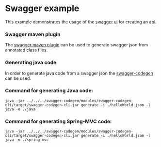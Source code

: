 # Swagger example
This example demonstrates the usage of the [swagger ui](http://editor.swagger.io/#/) for creating an api.

### Swagger maven plugin
The [swagger maven plugin](https://github.com/kongchen/swagger-maven-plugin) can be used to generate swagger json from annotated class files.

### Generating java code
In order to generate java code from a swagger json the [swagger-codegen](https://github.com/swagger-api/swagger-codegen.git) can be used.

### Command for generating Java code:
	java -jar ../../../swagger-codegen/modules/swagger-codegen-cli/target/swagger-codegen-cli.jar generate -i ./helloWorld.json -l java -o ./java

### Command for generating Spring-MVC code:
	java -jar ../../../swagger-codegen/modules/swagger-codegen-cli/target/swagger-codegen-cli.jar generate -i ./helloWorld.json -l java -o ./spring-mvc